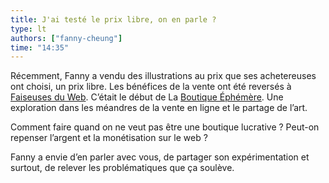 ```yaml
---
title: J'ai testé le prix libre, on en parle ?
type: lt
authors: ["fanny-cheung"]
time: "14:35"
---
```


Récemment, Fanny a vendu des illustrations au prix que ses achetereuses ont choisi, un prix libre. Les bénéfices de la vente ont été reversés à [Faiseuses du Web](https://mobilizon.fr/events/3c4ccbe8-3264-4ad0-8ee6-f4bec6b6a9ea). C’était le début de La [Boutique Éphémère](https://imaginar.ynote.hk/boutique-%C3%A9ph%C3%A9m%C3%A8re). Une exploration dans les méandres de la vente en ligne et le partage de l’art.  
  
Comment faire quand on ne veut pas être une boutique lucrative ? Peut-on repenser l’argent et la monétisation sur le web ?  
  
Fanny a envie d’en parler avec vous, de partager son expérimentation et surtout, de relever les problématiques que ça soulève.
